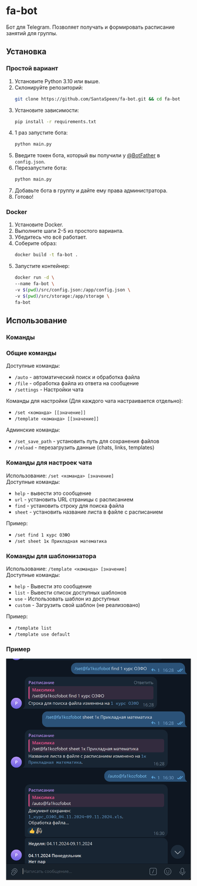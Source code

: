 # fa-bot

Бот для Telegram. Позволяет получать и формировать расписание занятий для группы.

## Установка

### Простой вариант

1. Установите Python 3.10 или выше.
2. Склонируйте репозиторий:
    ```bash
    git clone https://github.com/SantaSpeen/fa-bot.git && cd fa-bot
    ```
3. Установите зависимости:
    ```bash
    pip install -r requirements.txt
    ```
4. 1 раз запустите бота:
    ```bash
    python main.py
    ```
5. Введите токен бота, который вы получили у [@BotFather](https://t.me/BotFather) в `config.json`.
6. Перезапустите бота:
    ```bash
    python main.py
    ```
7. Добавьте бота в группу и дайте ему права администратора.
8. Готово!

### Docker

1. Установите Docker.
2. Выполните шаги 2-5 из простого варианта.
3. Убедитесь что всё работает.
4. Соберите образ:
    ```bash
    docker build -t fa-bot .
    ```
5. Запустите контейнер:
    ```bash
    docker run -d \
    --name fa-bot \
    -v $(pwd)/src/config.json:/app/config.json \
    -v $(pwd)/src/storage:/app/storage \
    fa-bot
    ```

## Использование

### Команды

### Общие команды

Доступные команды:
- `/auto` - автоматический поиск и обработка файла
- `/file` - обработка файла из ответа на сообщение
- `/settings` - Настройки чата

Команды для настройки (Для каждого чата настраивается отдельно):
- `/set <команда> [[значение]]`
- `/template <команда> [[значение]]`

Админские команды:
- `/set_save_path` - установить путь для сохранения файлов
- `/reload` - перезагрузить данные (chats, links, templates)

### Команды для настроек чата

Использование: `/set <команда> [значение]`\
Доступные команды:
- `help` - вывести это сообщение
- `url` - установить URL страницы с расписанием
- `find` - установить строку для поиска файла
- `sheet` - установить название листа в файле с расписанием

Пример:
 - `/set find 1 курс ОЗФО`
 - `/set sheet 1к Прикладная математика`

### Команды для шаблонизатора

Использование: `/template <команда> [значение]`\
Доступные команды:
- `help` - Вывести это сообщение
- `list` - Вывести список доступных шаблонов
- `use` - Использовать шаблон из доступных
- `custom` - Загрузить свой шаблон (не реализовано)

Пример:
  - `/template list`
  - `/template use default`

### Пример
![preview](.github/img.png)